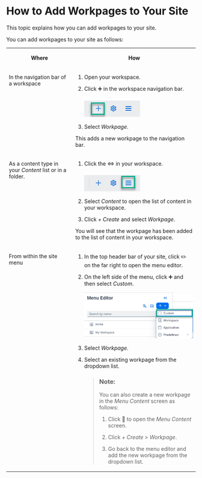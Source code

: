 <!-- loioc3734dd8b29a4e8c93304ecb99bac6d6 -->

<link rel="stylesheet" type="text/css" href="css/sap-icons.css"/>

# How to Add Workpages to Your Site

This topic explains how you can add workpages to your site.

You can add workpages to your site as follows:


<table>
<tr>
<th valign="top">

Where



</th>
<th valign="top">

How



</th>
</tr>
<tr>
<td valign="top">

In the navigation bar of a workspace



</td>
<td valign="top">

1.  Open your workspace.

2.  Click :heavy_plus_sign: in the workspace navigation bar.

    ![](images/Add_workspace_menu_item_9710617.png)

3.  Select *Workpage*.


This adds a new workpage to the navigation bar.



</td>
</tr>
<tr>
<td valign="top">

As a content type in your *Content* list or in a folder.



</td>
<td valign="top">

1.  Click the <span class="SAP-icons"></span> in your workspace.

    ![](images/Hamburger_icon_cc8961f.png)

2.  Select *Content* to open the list of content in your workspace.

3.  Click *\+ Create* and select *Workpage*.


You will see that the workpage has been added to the list of content in your workspace.



</td>
</tr>
<tr>
<td valign="top">

From within the site menu



</td>
<td valign="top">

1.  In the top header bar of your site, click :pencil2: on the far right to open the menu editor.

2.  On the left side of the menu, click :heavy_plus_sign: and then select *Custom*.

    ![](images/Add_menu_item_4e81611.png)

3.  Select *Workpage*.

4.  Select an existing workpage from the dropdown list.

    > ### Note:  
    > You can also create a new workpage in the *Menu Content* screen as follows:
    > 
    > 1.  Click <span class="SAP-icons"></span> to open the *Menu Content* screen.
    > 
    > 2.  Click *\+ Create* \> *Workpage*.
    > 
    > 3.  Go back to the menu editor and add the new workpage from the dropdown list.




</td>
</tr>
</table>

